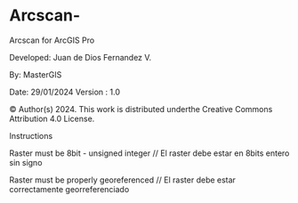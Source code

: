 # Arcscan-
Arcscan for ArcGIS Pro

Developed: Juan de Dios Fernandez V.

By: MasterGIS

Date: 29/01/2024
Version : 1.0

© Author(s) 2024. This work is distributed underthe Creative Commons Attribution 4.0 License.

Instructions

Raster must be 8bit - unsigned integer // El raster debe estar en 8bits entero sin signo

Raster must be properly georeferenced // El raster debe estar correctamente georreferenciado
